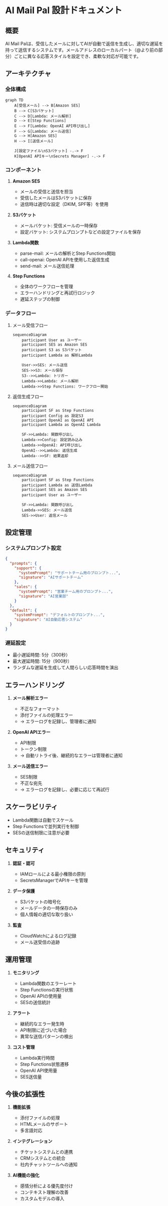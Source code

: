 # AI Mail Pal 設計ドキュメント

## 概要

AI Mail Palは、受信したメールに対してAIが自動で返信を生成し、適切な遅延を持って送信するシステムです。メールアドレスのローカルパート（@より前の部分）ごとに異なる応答スタイルを設定でき、柔軟な対応が可能です。

## アーキテクチャ

### 全体構成

```mermaid
graph TD
    A[受信メール] --> B[Amazon SES]
    B --> C[S3バケット]
    C --> D[Lambda: メール解析]
    D --> E[Step Functions]
    E --> F[Lambda: OpenAI API呼び出し]
    F --> G[Lambda: メール送信]
    G --> H[Amazon SES]
    H --> I[送信メール]

    J[設定ファイル\nS3バケット] -.-> F
    K[OpenAI APIキー\nSecrets Manager] -.-> F
```

### コンポーネント

1. **Amazon SES**
   - メールの受信と送信を担当
   - 受信したメールはS3バケットに保存
   - 送信時は適切な設定（DKIM, SPF等）を使用

2. **S3バケット**
   - メールバケット: 受信メールの一時保存
   - 設定バケット: システムプロンプトなどの設定ファイルを保存

3. **Lambda関数**
   - parse-mail: メールの解析とStep Functions開始
   - call-openai: OpenAI APIを使用した返信生成
   - send-mail: メール送信処理

4. **Step Functions**
   - 全体のワークフローを管理
   - エラーハンドリングと再試行ロジック
   - 遅延ステップの制御

### データフロー

1. メール受信フロー
   ```mermaid
   sequenceDiagram
       participant User as ユーザー
       participant SES as Amazon SES
       participant S3 as S3バケット
       participant Lambda as 解析Lambda
       
       User->>SES: メール送信
       SES->>S3: メール保存
       S3-->>Lambda: トリガー
       Lambda->>Lambda: メール解析
       Lambda->>Step Functions: ワークフロー開始
   ```

2. 返信生成フロー
   ```mermaid
   sequenceDiagram
       participant SF as Step Functions
       participant Config as 設定S3
       participant OpenAI as OpenAI API
       participant Lambda as OpenAI Lambda
       
       SF->>Lambda: 関数呼び出し
       Lambda->>Config: 設定読み込み
       Lambda->>OpenAI: API呼び出し
       OpenAI-->>Lambda: 返信生成
       Lambda-->>SF: 結果返却
   ```

3. メール送信フロー
   ```mermaid
   sequenceDiagram
       participant SF as Step Functions
       participant Lambda as 送信Lambda
       participant SES as Amazon SES
       participant User as ユーザー
       
       SF->>Lambda: 関数呼び出し
       Lambda->>SES: メール送信
       SES->>User: 返信メール
   ```

## 設定管理

### システムプロンプト設定

```json
{
  "prompts": {
    "support": {
      "systemPrompt": "サポートチーム用のプロンプト...",
      "signature": "AIサポートチーム"
    },
    "sales": {
      "systemPrompt": "営業チーム用のプロンプト...",
      "signature": "AI営業部"
    }
  },
  "default": {
    "systemPrompt": "デフォルトのプロンプト...",
    "signature": "AI自動応答システム"
  }
}
```

### 遅延設定

- 最小遅延時間: 5分（300秒）
- 最大遅延時間: 15分（900秒）
- ランダムな遅延を生成して人間らしい応答時間を演出

## エラーハンドリング

1. **メール解析エラー**
   - 不正なフォーマット
   - 添付ファイルの処理エラー
   - → エラーログを記録し、管理者に通知

2. **OpenAI APIエラー**
   - API制限
   - トークン制限
   - → 自動リトライ後、継続的なエラーは管理者に通知

3. **メール送信エラー**
   - SES制限
   - 不正な宛先
   - → エラーログを記録し、必要に応じて再試行

## スケーラビリティ

- Lambda関数は自動でスケール
- Step Functionsで並列実行を制御
- SESの送信制限に注意が必要

## セキュリティ

1. **認証・認可**
   - IAMロールによる最小権限の原則
   - SecretsManagerでAPIキーを管理

2. **データ保護**
   - S3バケットの暗号化
   - メールデータの一時保存のみ
   - 個人情報の適切な取り扱い

3. **監査**
   - CloudWatchによるログ記録
   - メール送受信の追跡

## 運用管理

1. **モニタリング**
   - Lambda関数のエラーレート
   - Step Functionsの実行状態
   - OpenAI APIの使用量
   - SESの送信統計

2. **アラート**
   - 継続的なエラー発生時
   - API制限に近づいた場合
   - 異常な送信パターンの検出

3. **コスト管理**
   - Lambda実行時間
   - Step Functions状態遷移
   - OpenAI API使用量
   - SES送信量

## 今後の拡張性

1. **機能拡張**
   - 添付ファイルの処理
   - HTMLメールのサポート
   - 多言語対応

2. **インテグレーション**
   - チケットシステムとの連携
   - CRMシステムとの統合
   - 社内チャットツールへの通知

3. **AI機能の強化**
   - 感情分析による優先度付け
   - コンテキスト理解の改善
   - カスタムモデルの導入
